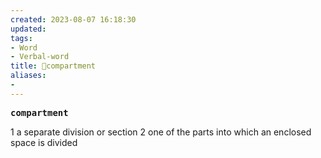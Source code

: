 ```yaml
---
created: 2023-08-07 16:18:30
updated: 
tags: 
- Word
- Verbal-word
title: 🚩compartment
aliases:
- 
---
```


<pre><strong>compartment</strong></pre>
1 a separate division or section
2 one of the parts into which an enclosed space is divided